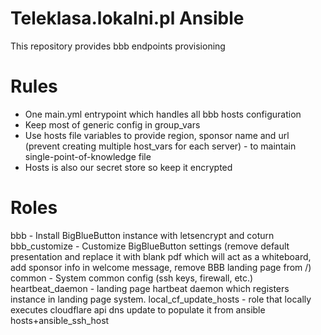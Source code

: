 Teleklasa.lokalni.pl Ansible
============================

This repository provides bbb endpoints provisioning

Rules
=====

* One main.yml entrypoint which handles all bbb hosts configuration
* Keep most of generic config in group_vars
* Use hosts file variables to provide region, sponsor name and url (prevent creating multiple host_vars for each server) - to maintain single-point-of-knowledge file
* Hosts is also our secret store so keep it encrypted

Roles
=====
bbb - Install BigBlueButton instance with letsencrypt and coturn
bbb_customize - Customize BigBlueButton settings (remove default presentation and replace it with blank pdf which will act as a whiteboard, add sponsor info in welcome message, remove BBB landing page from /)
common - System common config (ssh keys, firewall, etc.)
heartbeat_daemon - landing page hartbeat daemon which registers instance in landing page system.
local_cf_update_hosts - role that locally executes cloudflare api dns update to populate it from ansible hosts+ansible_ssh_host
